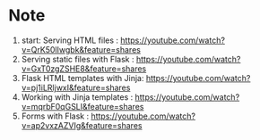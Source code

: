 # Note
1. start: Serving HTML files : https://youtube.com/watch?v=QrK50lIwgbk&feature=shares
2. Serving static files with Flask : https://youtube.com/watch?v=GxT0zgZSHE8&feature=shares
3. Flask HTML templates with Jinja: https://youtube.com/watch?v=pj1iLRljwxI&feature=shares
4. Working with Jinja templates : https://youtube.com/watch?v=mqrbF0qGSLI&feature=shares
5. Forms with Flask : https://youtube.com/watch?v=ap2vxzAZVIg&feature=shares